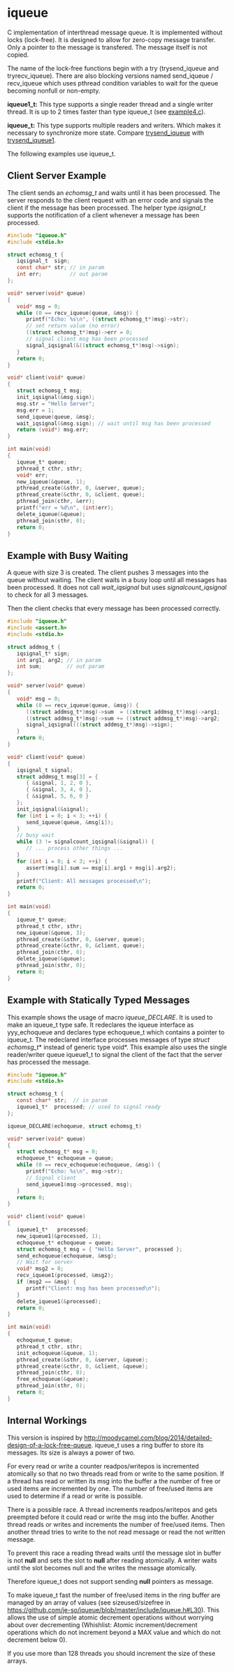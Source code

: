 iqueue
======

C implementation of interthread message queue. It is implemented without locks (lock-free). 
It is designed to allow for zero-copy message transfer. Only a pointer to the message is transfered. The message itself is not copied.

The name of the lock-free functions begin with a try (trysend_iqueue and tryrecv_iqueue). There are also blocking versions named send_iqueue / recv_iqueue which uses pthread condition variables to wait for the queue becoming nonfull or non-empty.

**iqueue1_t:** This type supports a single reader thread and a single writer thread.
It is up to 2 times faster than type iqueue_t (see [example4.c](example4.c)).

**iqueue_t:** This type supports multiple readers and writers. Which makes it necessary
to synchronize more state. Compare [trysend_iqueue](https://github.com/je-so/iqueue/blob/master/src/iqueue.c#L222) with [trysend_iqueue1](https://github.com/je-so/iqueue/blob/master/src/iqueue.c#L443).


The following examples use iqueue_t.

## Client Server Example

The client sends an *echomsg_t* and waits until it has been processed. The server responds to the client request with
an error code and signals the client if the message has been processed.
The helper type *iqsignal_t* supports the notification of a client whenever a message has been processed.

```C
#include "iqueue.h"
#include <stdio.h>

struct echomsg_t {
   iqsignal_t  sign;
   const char* str; // in param
   int err;         // out param
};

void* server(void* queue)
{
   void* msg = 0;
   while (0 == recv_iqueue(queue, &msg)) {
      printf("Echo: %s\n", ((struct echomsg_t*)msg)->str);
      // set return value (no error)
      ((struct echomsg_t*)msg)->err = 0;
      // signal client msg has been processed
      signal_iqsignal(&((struct echomsg_t*)msg)->sign);
   }
   return 0;
}

void* client(void* queue)
{
   struct echomsg_t msg;
   init_iqsignal(&msg.sign);
   msg.str = "Hello Server";
   msg.err = 1;
   send_iqueue(queue, &msg);
   wait_iqsignal(&msg.sign); // wait until msg has been processed
   return (void*) msg.err;
}

int main(void)
{
   iqueue_t* queue;
   pthread_t cthr, sthr;
   void* err;
   new_iqueue(&queue, 1);
   pthread_create(&sthr, 0, &server, queue);
   pthread_create(&cthr, 0, &client, queue);
   pthread_join(cthr, &err);
   printf("err = %d\n", (int)err);
   delete_iqueue(&queue);
   pthread_join(sthr, 0);
   return 0;
}
```

## Example with Busy Waiting

A queue with size 3 is created. The client pushes 3 messages into the queue without waiting.
The client waits in a busy loop until all messages has been processed. It does not call 
*wait_iqsignal* but uses *signalcount_iqsignal* to check for all 3 messages.

Then the client checks that every message has been processed correctly.


```C
#include "iqueue.h"
#include <assert.h>
#include <stdio.h>

struct addmsg_t {
   iqsignal_t* sign;
   int arg1, arg2; // in param
   int sum;        // out param
};

void* server(void* queue)
{
   void* msg = 0;
   while (0 == recv_iqueue(queue, &msg)) {
      ((struct addmsg_t*)msg)->sum  = ((struct addmsg_t*)msg)->arg1;
      ((struct addmsg_t*)msg)->sum += ((struct addmsg_t*)msg)->arg2;
      signal_iqsignal(((struct addmsg_t*)msg)->sign);
   }
   return 0;
}

void* client(void* queue)
{
   iqsignal_t signal;
   struct addmsg_t msg[3] = {
      { &signal, 1, 2, 0 },
      { &signal, 3, 4, 0 },
      { &signal, 5, 6, 0 }
   };
   init_iqsignal(&signal);
   for (int i = 0; i < 3; ++i) {
      send_iqueue(queue, &msg[i]);
   }
   // busy wait
   while (3 != signalcount_iqsignal(&signal)) {
      // ... process other things ...
   }
   for (int i = 0; i < 3; ++i) {
      assert(msg[i].sum == msg[i].arg1 + msg[i].arg2);
   }
   printf("Client: All messages processed\n");
   return 0;
}

int main(void)
{
   iqueue_t* queue;
   pthread_t cthr, sthr;
   new_iqueue(&queue, 3);
   pthread_create(&sthr, 0, &server, queue);
   pthread_create(&cthr, 0, &client, queue);
   pthread_join(cthr, 0);
   delete_iqueue(&queue);
   pthread_join(sthr, 0);
   return 0;
}
```

## Example with Statically Typed Messages

This example shows the usage of macro *iqueue_DECLARE*. It is used to make an iqueue_t type safe. It redeclares the iqueue interface as yyy_echoqueue and declares type echoqueue_t which contains a pointer to iqueue_t. The redeclared interface processes messages of type *struct echomsg_t** instead of generic type void*. This example also uses the single reader/writer queue iqueue1_t to signal the client of the fact that the server has processed the message.

```C
#include "iqueue.h"
#include <stdio.h>

struct echomsg_t {
   const char* str;  // in param
   iqueue1_t*  processed; // used to signal ready
};

iqueue_DECLARE(echoqueue, struct echomsg_t)

void* server(void* queue)
{
   struct echomsg_t* msg = 0;
   echoqueue_t* echoqueue = queue;
   while (0 == recv_echoqueue(echoqueue, &msg)) {
      printf("Echo: %s\n", msg->str);
      // Signal client
      send_iqueue1(msg->processed, msg);
   }
   return 0;
}

void* client(void* queue)
{
   iqueue1_t*   processed;
   new_iqueue1(&processed, 1);
   echoqueue_t* echoqueue = queue;
   struct echomsg_t msg = { "Hello Server", processed };
   send_echoqueue(echoqueue, &msg);
   // Wait for server
   void* msg2 = 0;
   recv_iqueue1(processed, &msg2);
   if (msg2 == &msg) {
      printf("Client: msg has been processed\n");
   }
   delete_iqueue1(&processed);
   return 0;
}

int main(void)
{
   echoqueue_t queue;
   pthread_t cthr, sthr;
   init_echoqueue(&queue, 1);
   pthread_create(&sthr, 0, &server, &queue);
   pthread_create(&cthr, 0, &client, &queue);
   pthread_join(cthr, 0);
   free_echoqueue(&queue);
   pthread_join(sthr, 0);
   return 0;
}
```

## Internal Workings ##

This version is inspired by http://moodycamel.com/blog/2014/detailed-design-of-a-lock-free-queue.
iqueue_t uses a ring buffer to store its messages. Its size is always a power of two. 

For every read or write a counter readpos/writepos is incremented atomically so that no two threads read from or write to the same position. If a thread has read or written its msg into the buffer a the number of free or used items are incremented by one. The number of free/used items are used to determine if a read or write is possible.

There is a possible race. A thread increments readpos/writepos and gets preempted before it could read or write the msg into the buffer. Another thread reads or writes and increments the number of free/used items. Then another thread
tries to write to the not read message or read the not written message.

To prevent this race a reading thread waits until the message slot in buffer is not **null** and sets the slot to **null** after reading atomically. A writer waits until the slot becomes null and the writes the message atomically.

Therefore iqueue_t does not support sending **null** pointers as message.

To make iqueue_t fast the number of free/used items in the ring buffer are managed by an array of values (see sizeused/sizefree in https://github.com/je-so/iqueue/blob/master/include/iqueue.h#L30). This allows the use of simple atomic decrement operations without worrying about over decrementing (Whishlist: Atomic increment/decrement operations which do not increment beyond a MAX value and which do not decrement below 0).

If you use more than 128 threads you should increment the size of these arrays.
